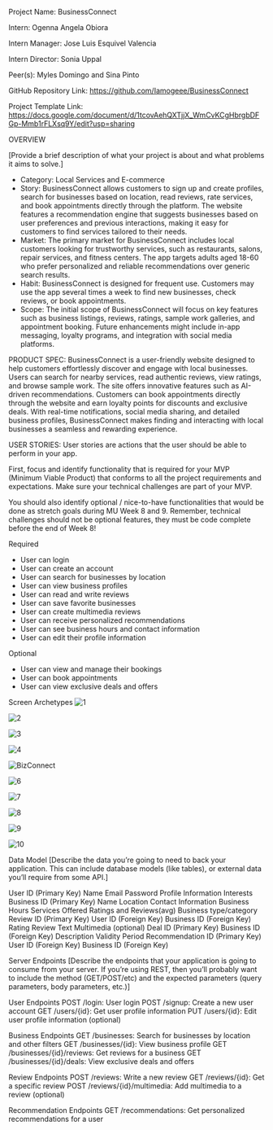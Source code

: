 Project Name: BusinessConnect

Intern: Ogenna Angela Obiora

Intern Manager: Jose Luis Esquivel Valencia

Intern Director: Sonia Uppal

Peer(s): Myles Domingo and Sina Pinto

GitHub Repository Link: https://github.com/Iamogeee/BusinessConnect

Project Template Link: https://docs.google.com/document/d/1tcovAehQXTjjX_WmCvKCgHbrgbDFGp-Mmb1rFLXsq9Y/edit?usp=sharing

OVERVIEW

[Provide a brief description of what your project is about and what problems it aims to solve.]

- Category: Local Services and E-commerce
- Story: BusinessConnect allows customers to sign up and create profiles, search for businesses based on location, read reviews, rate services, and book appointments directly through the platform. The website features a recommendation engine that suggests businesses based on user preferences and previous interactions, making it easy for customers to find services tailored to their needs.
- Market: The primary market for BusinessConnect includes local customers looking for trustworthy services, such as restaurants, salons, repair services, and fitness centers. The app targets adults aged 18-60 who prefer personalized and reliable recommendations over generic search results.
- Habit: BusinessConnect is designed for frequent use. Customers may use the app several times a week to find new businesses, check reviews, or book appointments.
- Scope: The initial scope of BusinessConnect will focus on key features such as business listings, reviews, ratings, sample work galleries, and appointment booking. Future enhancements might include in-app messaging, loyalty programs, and integration with social media platforms.

PRODUCT SPEC:
BusinessConnect is a user-friendly website designed to help customers effortlessly discover and engage with local businesses. Users can search for nearby services, read authentic reviews, view ratings, and browse sample work. The site offers innovative features such as AI-driven recommendations. Customers can book appointments directly through the website and earn loyalty points for discounts and exclusive deals. With real-time notifications, social media sharing, and detailed business profiles, BusinessConnect makes finding and interacting with local businesses a seamless and rewarding experience.

USER STORIES:
User stories are actions that the user should be able to perform in your app.

First, focus and identify functionality that is required for your MVP (Minimum Viable Product) that conforms to all the project requirements and expectations. Make sure your technical challenges are part of your MVP.

You should also identify optional / nice-to-have functionalities that would be done as stretch goals during MU Week 8 and 9. Remember, technical challenges should not be optional features, they must be code complete before the end of Week 8!

Required

- User can login
- User can create an account
- User can search for businesses by location
- User can view business profiles
- User can read and write reviews
- User can save favorite businesses
- User can create multimedia reviews
- User can receive personalized recommendations
- User can see business hours and contact information
- User can edit their profile information

Optional

- User can view and manage their bookings
- User can book appointments
- User can view exclusive deals and offers


Screen Archetypes
![1](https://github.com/Iamogeee/BusinessConnect/assets/126437546/c024b6a7-3c2d-46e3-a34f-72f8907b40cc)

![2](https://github.com/Iamogeee/BusinessConnect/assets/126437546/01419f8a-e194-4286-9cfa-3fa187a36739)

![3](https://github.com/Iamogeee/BusinessConnect/assets/126437546/5de3aee9-f9b9-483b-94a3-d0cdcdf5596b)

![4](https://github.com/Iamogeee/BusinessConnect/assets/126437546/eafc1d7a-d390-4c65-956d-0ca7b1e62ee1)

![BizConnect](https://github.com/Iamogeee/BusinessConnect/assets/126437546/4d841a3c-0d16-4cb3-a0f8-b922083d5c8e)

![6](https://github.com/Iamogeee/BusinessConnect/assets/126437546/68908dfc-6604-43ef-b640-95c663755462)

![7](https://github.com/Iamogeee/BusinessConnect/assets/126437546/d2b95a03-107c-4788-a60a-88e9f41895f5)

![8](https://github.com/Iamogeee/BusinessConnect/assets/126437546/11d53b6c-7b04-4f7e-bbdd-eb54e8efbc82)

![9](https://github.com/Iamogeee/BusinessConnect/assets/126437546/92ff6859-c927-460b-ad05-07801397156b)

![10](https://github.com/Iamogeee/BusinessConnect/assets/126437546/3b49fea1-7383-4ea4-a8c0-31405b68a286)


Data Model
[Describe the data you’re going to need to back your application. This can include database models (like tables), or external data you’ll require from some API.]

User
ID (Primary Key)
Name
Email
Password
Profile Information
Interests
Business
ID (Primary Key)
Name
Location
Contact Information
Business Hours
Services Offered
Ratings and Reviews(avg)
Business type/category
Review
ID (Primary Key)
User ID (Foreign Key)
Business ID (Foreign Key)
Rating
Review Text
Multimedia (optional)
Deal
ID (Primary Key)
Business ID (Foreign Key)
Description
Validity Period
Recommendation
ID (Primary Key)
User ID (Foreign Key)
Business ID (Foreign Key)


Server Endpoints
[Describe the endpoints that your application is going to consume from your server. If you’re using REST, then you’ll probably want to include the method (GET/POST/etc) and the expected parameters (query parameters, body parameters, etc.)]

User Endpoints
POST /login: User login
POST /signup: Create a new user account
GET /users/{id}: Get user profile information
PUT /users/{id}: Edit user profile information (optional)

Business Endpoints
GET /businesses: Search for businesses by location and other filters
GET /businesses/{id}: View business profile
GET /businesses/{id}/reviews: Get reviews for a business
GET /businesses/{id}/deals: View exclusive deals and offers

Review Endpoints
POST /reviews: Write a new review
GET /reviews/{id}: Get a specific review
POST /reviews/{id}/multimedia: Add multimedia to a review (optional)

Recommendation Endpoints
GET /recommendations: Get personalized recommendations for a user
